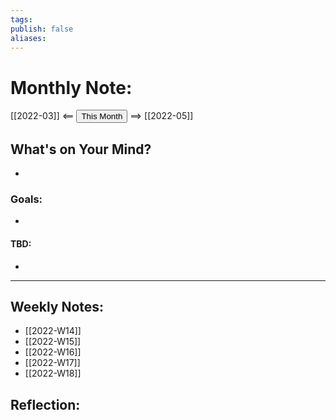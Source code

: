 ```yaml
---
tags:
publish: false
aliases:
---
```


# Monthly Note:
[[2022-03]] <== <button class="date_button">This Month</button> ==> [[2022-05]]

## What's on Your Mind?
- 

### Goals:
- 

#### TBD:
- 

---
## Weekly Notes:
- [[2022-W14]]
- [[2022-W15]]
- [[2022-W16]]
- [[2022-W17]]
- [[2022-W18]]

## Reflection: